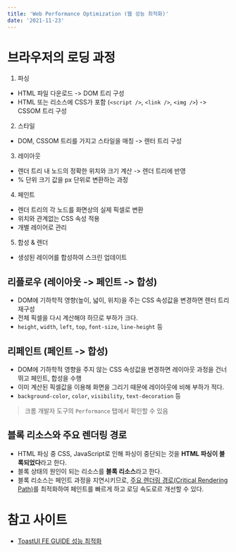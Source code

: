 ```yaml
---
title: 'Web Performance Optimization (웹 성능 최적화)'
date: '2021-11-23'
---
```


# 브라우저의 로딩 과정

1. 파싱

- HTML 파일 다운로드 -> DOM 트리 구성
- HTML 또는 리소스에 CSS가 포함 (`<script />`, `<link />`, `<img />`) -> CSSOM 트리 구성

2. 스타일

- DOM, CSSOM 트리를 가지고 스타일을 매칭 -> 렌터 트리 구성

3. 레이아웃

- 렌더 트리 내 노드의 정확한 위치와 크기 계산 -> 렌더 트리에 반영
- % 단위 크기 값을 px 단위로 변환하는 과정

4. 페인트

- 렌더 트리의 각 노드를 화면상의 실제 픽셀로 변환
- 위치와 관계없는 CSS 속성 적용
- 개별 레이어로 관리

5. 합성 & 렌더

- 생성된 레이어를 합성하여 스크린 업데이트

## 리플로우 (레이아웃 -> 페인트 -> 합성)

- DOM에 기하학적 영향(높이, 넓이, 위치)을 주는 CSS 속성값을 변경하면 렌터 트리 재구성
- 전체 픽셀을 다시 계산해야 하므로 부하가 크다.
- `height`, `width`, `left`, `top`, `font-size`, `line-height` 등

## 리페인트 (페인트 -> 합성)

- DOM에 기하학적 영향을 주지 않는 CSS 속성값을 변경하면 레이아웃 과정을 건너뛰고 페인트, 합성을 수행
- 이미 계산된 픽셀값을 이용해 화면을 그리기 때문에 레이아웃에 비해 부하가 적다.
- `background-color`, `color`, `visibility`, `text-decoration` 등

> 크롬 개발자 도구의 `Performance` 탭에서 확인할 수 있음

## 블록 리소스와 주요 렌더링 경로

- HTML 파싱 중 CSS, JavaScript로 인해 파싱이 중단되는 것을 **HTML 파싱이 블록되었다**라고 한다.
- 블록 상태의 원인이 되는 리소스를 **블록 리소스**라고 한다.
- 블록 리소스는 페인트 과정을 지연시키므로, [주요 렌더링 경로(Critical Rendering Path)](https://developers.google.com/web/fundamentals/performance/critical-rendering-path/?hl=ko)를 최적화하여 페인트를 빠르게 하고 로딩 속도로르 개선할 수 있다.

# 참고 사이트

- [ToastUI FE GUIDE 성능 최적화](https://ui.toast.com/fe-guide/ko_PERFORMANCE)
